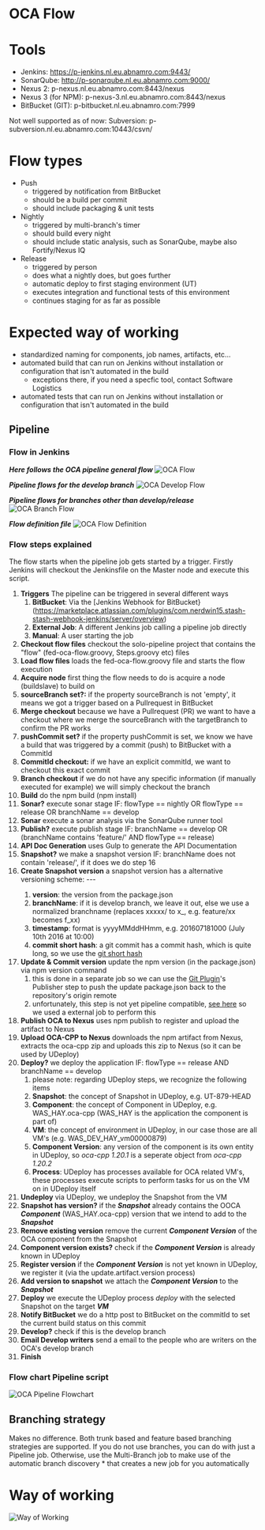 # OCA Flow
# Tools

* Jenkins: https://p-jenkins.nl.eu.abnamro.com:9443/
* SonarQube: http://p-sonarqube.nl.eu.abnamro.com:9000/
* Nexus 2: p-nexus.nl.eu.abnamro.com:8443/nexus
* Nexus 3 (for NPM): p-nexus-3.nl.eu.abnamro.com:8443/nexus
* BitBucket (GIT): p-bitbucket.nl.eu.abnamro.com:7999

Not well supported as of now: Subversion: p-subversion.nl.eu.abnamro.com:10443/csvn/

# Flow types
* Push
    * triggered by notification from BitBucket
    * should be a build per commit
    * should include packaging & unit tests
* Nightly
    * triggered by multi-branch's timer
    * should build every night
    * should include static analysis, such as SonarQube, maybe also Fortify/Nexus IQ
* Release
    * triggered by person
    * does what a nightly does, but goes further
    * automatic deploy to first staging environment (UT)
    * executes integration and functional tests of this environment
    * continues staging for as far as possible

# Expected way of working
* standardized naming for components, job names, artifacts, etc...
* automated build that can run on Jenkins without installation or configuration that isn't automated in the build
    * exceptions there, if you need a specfic tool, contact Software Logistics
* automated tests that can run on Jenkins without installation or configuration that isn't automated in the build

## Pipeline
### Flow in Jenkins
***Here follows the OCA pipeline general flow***
![OCA Flow](images/oca-flow-model.png)

***Pipeline flows for the develop branch***
![OCA Develop Flow](images/oca-develop-flows-model.png)

***Pipeline flows for branches other than develop/release***
![OCA Branch Flow](images/oca-branch-flows-model.png)

***Flow definition file***
![OCA Flow Definition](../src/main/groovy/com/abnamro/flow/fed-oca-flow.groovy)


### Flow steps explained
The flow starts when the pipeline job gets started by a trigger.
Firstly Jenkins will checkout the Jenkinsfile on the Master node and execute this script.

1. **Triggers** The pipeline can be triggered in several different ways
    1. **BitBucket**: Via the [Jenkins Webhook for BitBucket}(https://marketplace.atlassian.com/plugins/com.nerdwin15.stash-stash-webhook-jenkins/server/overview)
    2. **External Job**:  A different Jenkins job calling a pipeline job directly 
    3. **Manual**: A user starting the job  
2. **Checkout flow files** checkout the solo-pipeline project that contains the "flow" (fed-oca-flow.groovy, Steps.groovy etc) files
3. **Load flow files** loads the fed-oca-flow.groovy file and starts the flow execution 
4. **Acquire node** first thing the flow needs to do is acquire a node (buildslave) to build on
5. **sourceBranch set?:** if the property sourceBranch is not 'empty', it means we got a trigger based on a Pullrequest in BitBucket
6. **Merge checkout** because we have a Pullrequest (PR) we want to have a checkout where we merge the sourceBranch with the targetBranch to confirm the PR works
7. **pushCommit set?** if the property pushCommit is set, we know we have a build that was triggered by a commit (push) to BitBucket with a CommitId
8. **CommitId checkout:** if we have an explicit commitId, we want to checkout this exact commit
9. **Branch checkout** if we do not have any specific information (if manually executed for example) we will simply checkout the branch
10. **Build** do the npm build (npm install)
11. **Sonar?** execute sonar stage IF: flowType == nightly OR flowType == release OR branchName == develop
12. **Sonar** execute a sonar analysis via the SonarQube runner tool
13. **Publish?** execute publish stage IF: branchName == develop OR (branchName contains 'feature/' AND flowType == release)
14. **API Doc Generation** uses Gulp to generate the API Documentation
15. **Snapshot?** we make a snapshot version IF: branchName does not contain 'release/', if it does we do step 16
16. **Create Snapshot version** a snapshot version has a alternative versioning scheme: <version>-<branchName>-<timestamp>-<commit short hash>
    1. **version**: the version from the package.json
    2. **branchName**: if it is develop branch, we leave it out, else we use a normalized branchname (replaces xxxxx/ to x_, e.g. feature/xx becomes f_xx) 
    3. **timestamp**: format is yyyyMMddHHmm, e.g. 201607181000 (July 10th 2016 at 10:00)
    4. **commit short hash**: a git commit has a commit hash, which is quite long, so we use the [git short hash](https://git-scm.com/book/tr/v2/Git-Tools-Revision-Selection)
17. **Update & Commit version** update the npm version (in the package.json) via npm version command
    1. this is done in a separate job so we can use the [Git Plugin](https://wiki.jenkins-ci.org/display/JENKINS/Git+Plugin)'s Publisher step to push the update package.json back to the repository's origin remote
    2. unfortunately, this step is not yet pipeline compatible, [see here](https://issues.jenkins-ci.org/browse/JENKINS-28335) so we used a external job to perform this  
18. **Publish OCA to Nexus**  uses npm publish to register and upload the artifact to Nexus
19. **Upload OCA-CPP to Nexus** downloads the npm artifact from Nexus, extracts the oca-cpp zip and uploads this zip to Nexus (so it can be used by UDeploy)
20. **Deploy?** we deploy the application IF: flowType == release AND branchName == develop
    1. please note: regarding UDeploy steps, we recognize the following items
    2. **Snapshot**: the concept of Snapshot in UDeploy, e.g. UT-879-HEAD
    3. **Component**: the concept of Component in UDeploy, e.g. WAS_HAY.oca-cpp (WAS_HAY is the application the component is part of)
    4. **VM**: the concept of environment in UDeploy, in our case those are all VM's (e.g. WAS_DEV_HAY_vm00000879)
    5. **Component Version**: any version of the component is its own entity in UDeploy, so *oca-cpp 1.20.1* is a seperate object from *oca-cpp 1.20.2*
    6. **Process**: UDeploy has processes available for OCA related VM's, these processes execute scripts to perform tasks for us on the VM on in UDeploy itself
21. **Undeploy** via UDeploy, we undeploy the Snapshot from the VM 
22. **Snapshot has version?** if the ***Snapshot*** already contains the OOCA ***Component*** (WAS_HAY.oca-cpp) version that we intend to add to the ***Snapshot***
23. **Remove existing version** remove the current ***Component Version*** of the OCA component from the Snapshot 
24. **Component version exists?** check if the ***Component Version*** is already known in UDeploy
25. **Register version** if the ***Component Version*** is not yet known in UDeploy, we register it (via the update.artifact.version process)
26. **Add version to snapshot** we attach the ***Component Version*** to the ***Snapshot***
27. **Deploy** we execute the UDeploy process *deploy* with the selected Snapshot on the target ***VM***
28. **Notify BitBucket** we do a http post to BitBucket on the commitId to set the current build status on this commit
29. **Develop?** check if this is the develop branch  
30. **Email Develop writers** send a email to the people who are writers on the OCA's develop branch
31. **Finish** 


### Flow chart Pipeline script
![OCA Pipeline Flowchart](images/oca-pipeline-flowchart.png)


## Branching strategy
Makes no difference.
Both trunk based and feature based branching strategies are supported.
If you do not use branches, you can do with just a Pipeline job.
Otherwise, use the Multi-Branch job to make use of the automatic branch discovery
    * that creates a new job for you automatically

# Way of working
![Way of Working](images/flow.png)
